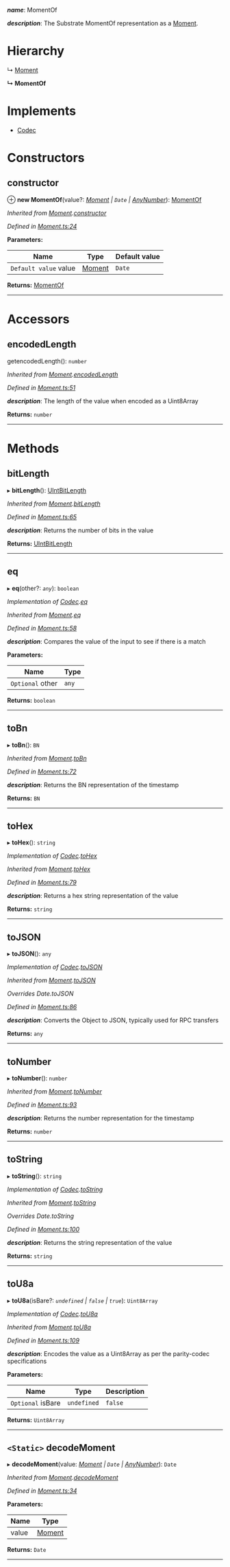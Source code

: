 

*__name__*: MomentOf

*__description__*: The Substrate MomentOf representation as a [Moment](_moment_.moment.md).

# Hierarchy

↳  [Moment](_moment_.moment.md)

**↳ MomentOf**

# Implements

* [Codec](../interfaces/_types_.codec.md)

# Constructors

<a id="constructor"></a>

##  constructor

⊕ **new MomentOf**(value?: *[Moment](_moment_.moment.md) | `Date` | [AnyNumber](../modules/_types_.md#anynumber)*): [MomentOf](_momentof_.momentof.md)

*Inherited from [Moment](_moment_.moment.md).[constructor](_moment_.moment.md#constructor)*

*Defined in [Moment.ts:24](https://github.com/polkadot-js/api/blob/0ef15dc/packages/types/src/Moment.ts#L24)*

**Parameters:**

| Name | Type | Default value |
| ------ | ------ | ------ |
| `Default value` value | [Moment](_moment_.moment.md) | `Date` | [AnyNumber](../modules/_types_.md#anynumber) | 0 |

**Returns:** [MomentOf](_momentof_.momentof.md)

___

# Accessors

<a id="encodedlength"></a>

##  encodedLength

getencodedLength(): `number`

*Inherited from [Moment](_moment_.moment.md).[encodedLength](_moment_.moment.md#encodedlength)*

*Defined in [Moment.ts:51](https://github.com/polkadot-js/api/blob/0ef15dc/packages/types/src/Moment.ts#L51)*

*__description__*: The length of the value when encoded as a Uint8Array

**Returns:** `number`

___

# Methods

<a id="bitlength"></a>

##  bitLength

▸ **bitLength**(): [UIntBitLength](../modules/_codec_abstractint_.md#uintbitlength)

*Inherited from [Moment](_moment_.moment.md).[bitLength](_moment_.moment.md#bitlength)*

*Defined in [Moment.ts:65](https://github.com/polkadot-js/api/blob/0ef15dc/packages/types/src/Moment.ts#L65)*

*__description__*: Returns the number of bits in the value

**Returns:** [UIntBitLength](../modules/_codec_abstractint_.md#uintbitlength)

___
<a id="eq"></a>

##  eq

▸ **eq**(other?: *`any`*): `boolean`

*Implementation of [Codec](../interfaces/_types_.codec.md).[eq](../interfaces/_types_.codec.md#eq)*

*Inherited from [Moment](_moment_.moment.md).[eq](_moment_.moment.md#eq)*

*Defined in [Moment.ts:58](https://github.com/polkadot-js/api/blob/0ef15dc/packages/types/src/Moment.ts#L58)*

*__description__*: Compares the value of the input to see if there is a match

**Parameters:**

| Name | Type |
| ------ | ------ |
| `Optional` other | `any` |

**Returns:** `boolean`

___
<a id="tobn"></a>

##  toBn

▸ **toBn**(): `BN`

*Inherited from [Moment](_moment_.moment.md).[toBn](_moment_.moment.md#tobn)*

*Defined in [Moment.ts:72](https://github.com/polkadot-js/api/blob/0ef15dc/packages/types/src/Moment.ts#L72)*

*__description__*: Returns the BN representation of the timestamp

**Returns:** `BN`

___
<a id="tohex"></a>

##  toHex

▸ **toHex**(): `string`

*Implementation of [Codec](../interfaces/_types_.codec.md).[toHex](../interfaces/_types_.codec.md#tohex)*

*Inherited from [Moment](_moment_.moment.md).[toHex](_moment_.moment.md#tohex)*

*Defined in [Moment.ts:79](https://github.com/polkadot-js/api/blob/0ef15dc/packages/types/src/Moment.ts#L79)*

*__description__*: Returns a hex string representation of the value

**Returns:** `string`

___
<a id="tojson"></a>

##  toJSON

▸ **toJSON**(): `any`

*Implementation of [Codec](../interfaces/_types_.codec.md).[toJSON](../interfaces/_types_.codec.md#tojson)*

*Inherited from [Moment](_moment_.moment.md).[toJSON](_moment_.moment.md#tojson)*

*Overrides Date.toJSON*

*Defined in [Moment.ts:86](https://github.com/polkadot-js/api/blob/0ef15dc/packages/types/src/Moment.ts#L86)*

*__description__*: Converts the Object to JSON, typically used for RPC transfers

**Returns:** `any`

___
<a id="tonumber"></a>

##  toNumber

▸ **toNumber**(): `number`

*Inherited from [Moment](_moment_.moment.md).[toNumber](_moment_.moment.md#tonumber)*

*Defined in [Moment.ts:93](https://github.com/polkadot-js/api/blob/0ef15dc/packages/types/src/Moment.ts#L93)*

*__description__*: Returns the number representation for the timestamp

**Returns:** `number`

___
<a id="tostring"></a>

##  toString

▸ **toString**(): `string`

*Implementation of [Codec](../interfaces/_types_.codec.md).[toString](../interfaces/_types_.codec.md#tostring)*

*Inherited from [Moment](_moment_.moment.md).[toString](_moment_.moment.md#tostring)*

*Overrides Date.toString*

*Defined in [Moment.ts:100](https://github.com/polkadot-js/api/blob/0ef15dc/packages/types/src/Moment.ts#L100)*

*__description__*: Returns the string representation of the value

**Returns:** `string`

___
<a id="tou8a"></a>

##  toU8a

▸ **toU8a**(isBare?: *`undefined` | `false` | `true`*): `Uint8Array`

*Implementation of [Codec](../interfaces/_types_.codec.md).[toU8a](../interfaces/_types_.codec.md#tou8a)*

*Inherited from [Moment](_moment_.moment.md).[toU8a](_moment_.moment.md#tou8a)*

*Defined in [Moment.ts:109](https://github.com/polkadot-js/api/blob/0ef15dc/packages/types/src/Moment.ts#L109)*

*__description__*: Encodes the value as a Uint8Array as per the parity-codec specifications

**Parameters:**

| Name | Type | Description |
| ------ | ------ | ------ |
| `Optional` isBare | `undefined` | `false` | `true` |  true when the value has none of the type-specific prefixes (internal) |

**Returns:** `Uint8Array`

___
<a id="decodemoment"></a>

## `<Static>` decodeMoment

▸ **decodeMoment**(value: *[Moment](_moment_.moment.md) | `Date` | [AnyNumber](../modules/_types_.md#anynumber)*): `Date`

*Inherited from [Moment](_moment_.moment.md).[decodeMoment](_moment_.moment.md#decodemoment)*

*Defined in [Moment.ts:34](https://github.com/polkadot-js/api/blob/0ef15dc/packages/types/src/Moment.ts#L34)*

**Parameters:**

| Name | Type |
| ------ | ------ |
| value | [Moment](_moment_.moment.md) | `Date` | [AnyNumber](../modules/_types_.md#anynumber) |

**Returns:** `Date`

___

